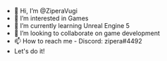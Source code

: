 - 👋 Hi, I’m @ZiperaVugi
- 👀 I’m interested in Games
- 🌱 I’m currently learning Unreal Engine 5
- 💞️ I’m looking to collaborate on game development
- 📫 How to reach me - Discord: zipera#4492
- Let's do it!
<!---
ZiperaVugi/ZiperaVugi is a ✨ special ✨ repository because its `README.md` (this file) appears on your GitHub profile.
You can click the Preview link to take a look at your changes.
--->
